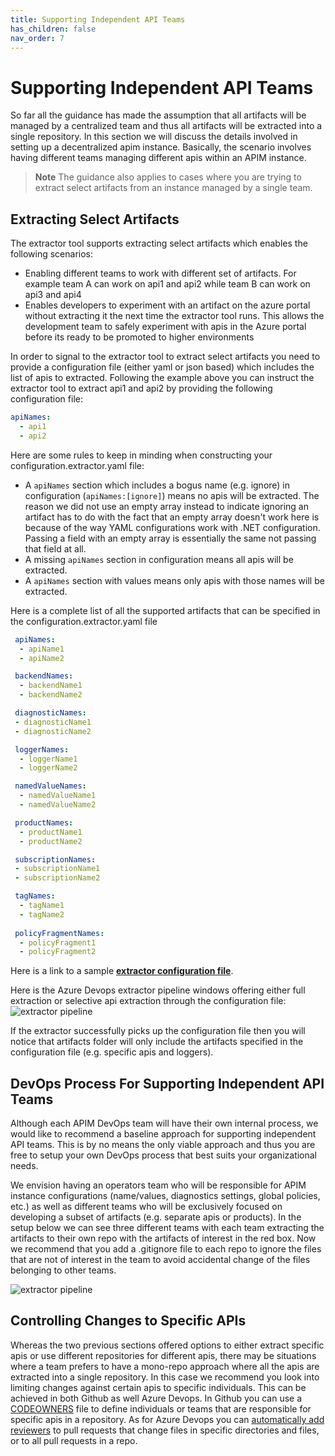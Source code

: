 ```yaml
---
title: Supporting Independent API Teams
has_children: false
nav_order: 7
---
```

# Supporting Independent API Teams
So far all the guidance has made the assumption that all artifacts will be managed by a centralized team and thus all artifacts will be extracted into a single repository. In this section we will discuss the details involved in setting up a decentralized apim instance. Basically, the scenario involves having different teams managing different apis within an APIM instance. 

> **Note**
> The guidance also applies to cases where you are trying to extract select artifacts from an instance managed by a single team.

## Extracting Select Artifacts
The extractor tool supports extracting select artifacts which enables the following scenarios:
- Enabling different teams to work with different set of artifacts. For example team A can work on api1 and api2 while team B can work on api3 and api4
- Enables developers to experiment with an artifact on the azure portal without extracting it the next time the extractor tool runs. This allows the development team to safely experiment with apis in the Azure portal before its ready to be promoted to higher environments

In order to signal to the extractor tool to extract select artifacts you need to provide a configuration file (either yaml or json based) which includes the list of apis to extracted. Following the example above you can instruct the extractor tool to extract api1 and api2 by providing the following configuration file:

```yaml
apiNames:
  - api1
  - api2
```

Here are some rules to keep in minding when constructing your configuration.extractor.yaml file:

- A ``apiNames`` section which includes a bogus name (e.g. ignore) in configuration (``apiNames:[ignore]``) means no apis will be extracted. The reason we did not use an empty array instead to indicate ignoring an artifact has to do with the fact that an empty array doesn't work here is because of the way YAML configurations work with .NET configuration. Passing a field with an empty array is essentially the same not passing that field at all.
- A missing ``apiNames`` section in configuration means all apis will be extracted.
- A ``apiNames`` section with values means only apis with those names will be extracted.

Here is a complete list of all the supported artifacts that can be specified in the configuration.extractor.yaml file

```yaml
 apiNames:
  - apiName1
  - apiName2

 backendNames:
  - backendName1
  - backendName2

 diagnosticNames:
 - diagnosticName1
 - diagnosticName2

 loggerNames:
  - loggerName1
  - loggerName2

 namedValueNames:
  - namedValueName1
  - namedValueName2

 productNames:
  - productName1
  - productName2

 subscriptionNames:
 - subscriptionName1
 - subscriptionName2

 tagNames:
  - tagName1
  - tagName2
  
 policyFragmentNames:
  - policyFragment1
  - policyFragment2
```

Here is a link to a sample  [**extractor configuration file**](https://github.com/Azure/apiops/blob/main/configuration.extractor.yaml).


Here is the Azure Devops extractor pipeline windows offering either full extraction or selective api extraction through the configuration file: <br />
![extractor pipeline](../../assets/images/Extractor_Configuration.png)

If the extractor successfully picks up the configuration file then you will notice that artifacts folder will only include the artifacts specified in the configuration file (e.g. specific apis and loggers).

## DevOps Process For Supporting Independent API Teams
Although each APIM DevOps team will have their own internal process, we would like to recommend a baseline approach for supporting independent API teams. This is by no means the only viable approach and thus you are free to setup your own DevOps process that best suits your organizational needs.

We envision having an operators team who will be responsible for APIM instance configurations (name/values, diagnostics settings, global policies, etc.) as well as different teams who will be exclusively focused on developing a subset of artifacts (e.g. separate apis or products). In the setup below we can see three different teams with each team extracting the artifacts to their own repo with the artifacts of interest in the red box. Now we recommend that you add a .gitignore file to each repo to ignore the files that are not of interest in the team to avoid accidental change of the files belonging to other teams.

![extractor pipeline](../../assets/images/Multi_API_Team_Devops.png)

## Controlling Changes to Specific APIs
Whereas the two previous sections offered options to either extract specific apis or use different repositories for different apis, there may be situations where a team prefers to have a mono-repo approach where all the apis are extracted into a single repository. In this case we recommend you look into limiting changes against certain apis to specific individuals. This can be achieved in both Github as well Azure Devops. In Github you can use a [CODEOWNERS](https://docs.github.com/en/repositories/managing-your-repositorys-settings-and-features/customizing-your-repository/about-code-owners) file to define individuals or teams that are responsible for specific apis in a repository. As for Azure Devops you can [automatically add reviewers](https://learn.microsoft.com/en-us/azure/devops/repos/git/branch-policies?view=azure-devops&tabs=browser#automatically-include-code-reviewers) to pull requests that change files in specific directories and files, or to all pull requests in a repo.
